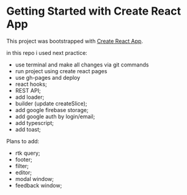 # Getting Started with Create React App

This project was bootstrapped with [Create React App](https://github.com/facebook/create-react-app).

in this repo i used next practice:

- use terminal and make all changes via git commands
- run project using create react pages
- use gh-pages and deploy
- react hooks;
- REST API;
- add loader;
- builder (update createSlice);
- add google firebase storage;
- add google auth by login/email;
- add typescript;
- add toast;

Plans to add:

- rtk query;
- footer;
- filter;
- editor;
- modal window;
- feedback window;
